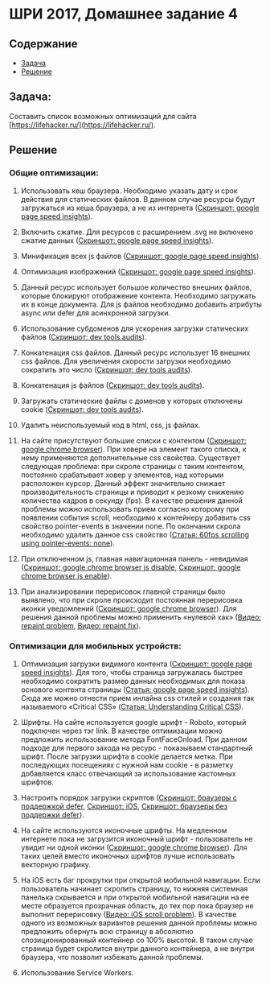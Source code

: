 # ШРИ 2017, Домашнее задание 4

## Содержание

- [Задача](#Задача)
- [Решение](#Решение)

## Задача:
Составить список возможных оптимизаций для сайта [https://lifehacker.ru/](https://lifehacker.ru/).

## Решение

### Общие оптимизации:

1. Использовать кеш браузера. Необходимо указать дату и срок действия для статических файлов. В данном случае ресурсы будут загружаться из кеша браузера, а не из интернета ([Скриншот: google page speed insights](/screenshots/cache.png?raw=true)). 

2. Включить сжатие. Для ресурсов с расширением .svg не включено сжатие данных ([Скриншот: google page speed insights](/screenshots/gzip.png?raw=true)).

3. Минификация всех js файлов ([Скриншот: google page speed insights](/screenshots/jsmin.png?raw=true)).

4. Оптимизация изображений ([Скриншот: google page speed insights](/screenshots/imgmin.png?raw=true)).

5. Данный ресурс использует большое количество внешних файлов, которые блокируют отображение контента. Необходимо загружать их в конце документа. Для js файлов необходимо добавить атрибуты async или defer для асинхронной загрузки.

6. Использование субдоменов для ускорения загрузки статических файлов ([Скриншот: dev tools audits](/screenshots/host.png?raw=true)).

7. Конкатенация css файлов. Данный ресурс использует 16 внешних css файлов. Для увеличения скорости загрузки необходимо сократить это число ([Скриншот: dev tools audits](/screenshots/cssconcat.png?raw=true)).

8. Конкатенация js файлов ([Скриншот: dev tools audits](/screenshots/jsconcat.png?raw=true)).

9. Загружать статические файлы с доменов у которых отключены cookie ([Скриншот: dev tools audits](/screenshots/cookie.png?raw=true)).

10. Удалить неиспользуемый код в html, css, js файлах.

11. На сайте присутствуют большие списки с контентом ([Скриншот: google chrome browser](/screenshots/content.png?raw=true)). При ховере на элемент такого списка, к нему применяются дополнительные css свойства. Существует следующая проблема: при скроле страницы с таким контентом, постоянно срабатывает ховер у элементов, над которыми расположен курсор. Данный эффект значительно снижает производительность страницы и приводит к резкому снижению количества кадров в секунду (fps). В качестве решения данной проблемы можно использовать прием согласно которому при появлении события scroll, необходимо к контейнеру добавить css свойство pointer-events в значении none. По окончании скрола необходимо удалить данное css свойство ([Статья: 60fps scrolling using pointer-events: none](https://www.thecssninja.com/css/pointer-events-60fps)).

12. При отключенном js, главная навигационная панель - невидимая ([Скриншот: google chrome browser js disable](/screenshots/navigationjsdisable.png?raw=true), [Скриншот: google chrome browser js enable](/screenshots/navigationjsenable.png?raw=true)). 

13. При анализировании перерисовок главной страницы было выявлено, что при скроле происходит постоянная перерисовка иконки уведомлений ([Скриншот: google chrome browser](/screenshots/repaint.png?raw=true)). Для решения данной проблемы можно применить «нулевой хак» ([Видео: repaint problem](https://drive.google.com/open?id=0B4DR2fff2kdWYlQ4RFd6T3dRQ2s), [Видео: repaint fix](https://drive.google.com/open?id=0B4DR2fff2kdWYnBZU0k5YmVaeE0)). 

### Оптимизации для мобильных устройств:

1. Оптимизация загрузки видимого контента ([Скриншот: google page speed insights](/screenshots/visiblecontent.png?raw=true)). Для того, чтобы страница загружалась быстрее необходимо сократить размер данных необходимых для показа основого контента страницы ([Статья: google page speed insights](https://developers.google.com/speed/docs/insights/PrioritizeVisibleContent)). Сюда же можно отнести прием инлайна css стилей и создания так называемого «Critical CSS» ([Статья: Understanding Critical CSS](https://www.smashingmagazine.com/2015/08/understanding-critical-css/)).

2. Шрифты. На сайте используется google шрифт - Roboto, который подключен через тэг link. В качестве оптимизации можно предложить использование метода FontFaceOnload. При данном подходе для первого захода на ресурс - показываем стандартный шрифт. После загрузки шрифта в cookie делается метка. При последующих посещениях с нужной нам cookie - в разметку добавляется класс отвечающий за использование каcтомных шрифтов.

3. Настроить порядок загрузки скриптов ([Скриншот: браузеры с поддержкой defer](/screenshots/withdefer.png?raw=true), [Скриншот: iOS](/screenshots/ios.png?raw=true), [Скриншот: браузеры без поддержки defer](/screenshots/withoutdefer.png?raw=true)).

4. На сайте используются иконочные шрифты. На медленном интернете пока не загрузится иконочный шрифт - пользователь не увидит ни одной иконки ([Скриншот: google chrome browser](/screenshots/icon.png?raw=true)). Для таких целей вместо иконочных шрифтов лучше использовать векторную графику.

5. На iOS есть баг прокрутки при открытой мобильной навигации. Если пользователь начинает скролить страницу, то нижняя системная панелька скрывается и при открытой мобильной навигации на ее месте образуется прозрачная область, до тех пор пока браузер не выполнит перерисовку ([Видео: iOS scroll problem](https://drive.google.com/open?id=0B4DR2fff2kdWNU1yc1U2SzhnR28)). В качестве одного из возможных вариантов решения данной проблемы можно предложить обернуть всю страницу в абсолютно спозиционированный контейнер со 100% высотой. В таком случае страница будет скролится внутри данного контейнера, а не внутри браузера, что позволит избежать данной проблемы.

6. Использование Service Workers.